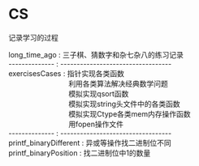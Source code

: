 # CS
记录学习的过程

  long_time_ago  : 三子棋、猜数字和杂七杂八的练习记录  
  -------------- : ----------------------------------  
  exercisesCases : 指针实现各类函数  
  $~~~~~~~~~~~~~~~~~~~~~~~~~~~~~~$利用各类算法解决经典数学问题  
  $~~~~~~~~~~~~~~~~~~~~~~~~~~~~~~$模拟实现qsort函数  
  $~~~~~~~~~~~~~~~~~~~~~~~~~~~~~~$模拟实现string头文件中的各类函数  
  $~~~~~~~~~~~~~~~~~~~~~~~~~~~~~~$模拟实现Ctype各类mem内存操作函数  
  $~~~~~~~~~~~~~~~~~~~~~~~~~~~~~~$用fopen操作文件  
  -------------- : ----------------------------------  
  printf_binaryDifferent : 异或等操作找二进制位不同  
  printf_binaryPosition  : 找二进制位中1的数量